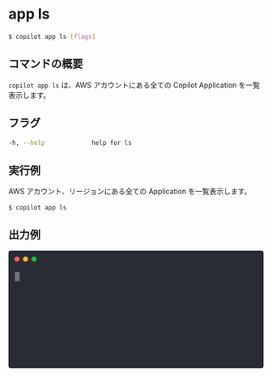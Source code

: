 # app ls
```bash
$ copilot app ls [flags]
```

## コマンドの概要

`copilot app ls` は、AWS アカウントにある全ての Copilot Application を一覧表示します。

## フラグ

```bash
-h, --help             help for ls
```

## 実行例
AWS アカウント、リージョンにある全ての Application を一覧表示します。
```bash
$ copilot app ls
```

## 出力例

![Running copilot ls](https://raw.githubusercontent.com/kohidave/copilot-demos/master/app-ls.svg?sanitize=true)

